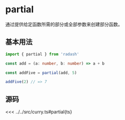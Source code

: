 # partial

通过提供给定函数所需的部分或全部参数来创建部分函数。

## 基本用法

```ts
import { partial } from 'radash'

const add = (a: number, b: number) => a + b

const addFive = partial(add, 5)

addFive(2) // => 7
```

## 源码

<<< ../../src/curry.ts#partial{ts}
